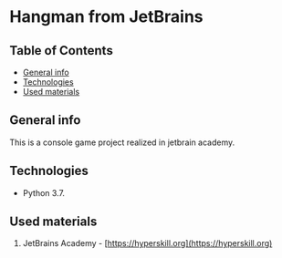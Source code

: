 # Hangman from JetBrains

## Table of Contents
- [General info](#general-info)
- [Technologies](#technologies)
- [Used materials](#used-materials)
## General info

This is a console game project realized in jetbrain academy.

## Technologies

- Python 3.7.

## Used materials

1. JetBrains Academy - [https://hyperskill.org](https://hyperskill.org)
